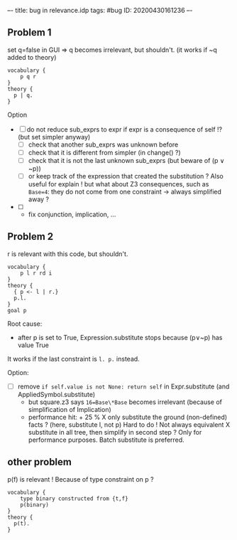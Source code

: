 –-
title: bug in relevance.idp
tags: #bug
   ID: 20200430161236
–-

## Problem 1
set q=false in GUI ⇒ q becomes irrelevant, but shouldn't. (it works if ~q added to theory)
```
vocabulary {
    p q r
}
theory {
  p | q.
}
```
Option
- [ ] do not reduce sub_exprs to expr if expr is a consequence of self !? (but set simpler anyway)
    - [ ] check that another sub_exprs was unknown before
    - [ ] check that it is different from simpler (in change() ?)
    - [ ] check that it is not the last unknown sub_exprs (but beware of (p ∨ ~p)) 
    - [ ] or keep track of the expression that created the substitution ?  Also useful for explain !
    but what about Z3 consequences, such as `Base=4`: they do not come from one constraint → always simplified away ?
- [ ] + fix conjunction, implication, …

## Problem 2
r is relevant with this code, but shouldn't.
```
vocabulary {
    p l r rd i
}
theory {
  { p <- l | r.}
  p.l. 
}
goal p
```

Root cause:
* after p is set to True, Expression.substitute stops because (p∨~p) has value True 

It works if the last constraint is `l. p.` instead.

Option:
- [ ] remove `if self.value is not None: return self` in Expr.substitute (and AppliedSymbol.substitute)
    - but square.z3 says `16=Base\*Base` becomes irrelevant (because of simplification of Implication)
    - performance hit: + 25 % 
X only substitute the ground (non-defined) facts ?  (here, substitute l, not p)  Hard to do ! Not always equivalent
X  substitute in all tree, then simplify in second step ?  Only for performance purposes.  Batch substitute is preferred.


## other problem
p(f) is relevant ! Because of type constraint on p ?
```
vocabulary {
    type binary constructed from {t,f}
    p(binary)
}
theory {
  p(t).
}
```